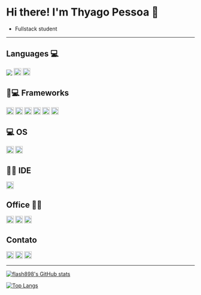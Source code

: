 # Hi there! I'm Thyago Pessoa 👋

  - Fullstack student 
<!--
**flash898/flash898** is a ✨ _special_ ✨ repository because its `README.md` (this file) appears on your GitHub profile.
-->

--- 
## Languages 💻

<img style="max-width: 100%" src="https://img.shields.io/badge/HTML5-E34F26?style=for-the-badge&logo=html5&logoColor=white"> <img height="20" src="https://img.shields.io/badge/CSS3-1572B6?style=for-the-badge&logo=css3&logoColor=white"> <img height="20" src="https://img.shields.io/badge/JavaScript-323330?style=for-the-badge&logo=javascript&logoColor=F7DF1E">


## 🚀💻 Frameworks

<img height="20" src="https://img.shields.io/badge/npm-CB3837?style=for-the-badge&logo=npm&logoColor=white">
<img height="20" src="https://img.shields.io/badge/React-20232A?style=for-the-badge&logo=react&logoColor=61DAFB">
<img height="20" src="https://img.shields.io/badge/Bootstrap-563D7C?style=for-the-badge&logo=bootstrap&logoColor=white">
<img height="20" src="https://img.shields.io/badge/Redux-593D88?style=for-the-badge&logo=redux&logoColor=white">
<img height="20" src="https://img.shields.io/badge/React_Router-CA4245?style=for-the-badge&logo=react-router&logoColor=white">
<img height="20" src="https://img.shields.io/badge/Git-F05032?style=for-the-badge&logo=git&logoColor=white">

## 💻 OS

<img height="20" src="https://img.shields.io/badge/Ubuntu-E95420?style=for-the-badge&logo=ubuntu&logoColor=white">
<img height="20" src="https://img.shields.io/badge/Windows-0078D6?style=for-the-badge&logo=windows&logoColor=white">


## 👩‍💻 IDE

<img height="20" src="https://img.shields.io/badge/Visual_Studio_Code-0078D4?style=for-the-badge&logo=visual%20studio%20code&logoColor=white">


## Office 👩‍💻

<img height="20" src="https://img.shields.io/badge/Microsoft_Office-D83B01?style=for-the-badge&logo=microsoft-office&logoColor=white">
<img height="20" src="https://img.shields.io/badge/Trello-0052CC?style=for-the-badge&logo=trello&logoColor=white">
<img height="20" src="https://img.shields.io/badge/LibreOffice-18A303?style=for-the-badge&logo=LibreOffice&logoColor=white">


##  Contato

<a href="https://www.linkedin.com/in/thyago-pessoa/" target="_blank"><img height="20" src="https://img.shields.io/badge/LinkedIn-0077B5?style=for-the-badge&logo=linkedin&logoColor=white"></a>
<a href="https://www.instagram.com/thyagopessoa09/" target="_blank"><img height="20" src="https://img.shields.io/badge/Instagram-E4405F?style=for-the-badge&logo=instagram&logoColor=white"></a>
<a href="https://github.com/flash898" target="_blank"><img height="20" src="https://img.shields.io/badge/GitHub-100000?style=for-the-badge&logo=github&logoColor=white"></a>

---

[![flash898's GitHub stats](https://github-readme-stats.vercel.app/api?username=flash898&theme=vision-friendly-dark)](https://github.com/flash898/github-readme-stats)

[![Top Langs](https://github-readme-stats.vercel.app/api/top-langs/?username=flash898&layout=compact)](https://github.com/flash898/github-readme-stats)




